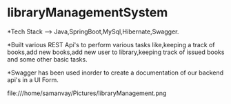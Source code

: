 # libraryManagementSystem
*Tech Stack --> Java,SpringBoot,MySql,Hibernate,Swagger.

*Built various REST Api's to perform various tasks like,keeping
a track of books,add new books,add new user to
library,keeping track of issued books and some other basic
tasks.

*Swagger has been used inorder to create a documentation of our backend api's in a UI Form.



file:///home/samanvay/Pictures/libraryManagement.png
